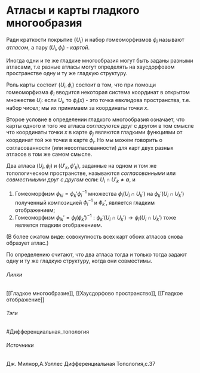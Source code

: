 # Атласы и карты гладкого многообразия
Ради краткости покрытие $\{U_{i}\}$ и набор гомеоморфизмов $\phi_{i}$ называют *атласом*, а пару $(U_{i},\phi_{i})$ - *картой*.

Иногда одни и те же гладкие многообразия могут быть заданы разными атласами, т.е разные атласы могут определять на хаусдорфовом пространстве одну и ту же гладкую структуру.

Роль карты состоит $(U_{i},\phi_{i})$ состоит в том, что при помощи гомеоморфизма $\phi_{i}$ вводится некоторая система координат в открытом множестве $U_{i}$: если $U_{i}$, то $\phi_{i}(x)$ - это точка евклидова пространства, т.е. набор чисел; мы их принимаем за координаты точки $x$.

Второе условие в определении гладкого многообразия означает, что карты одного и того же атласа *согласуются* друг с другом в том смысле что координаты точки $x$ в карте $\phi_{j}$ являются гладкими функциями от координат той же точки в карте $\phi_{i}$. Но мы можем говорить о согласованности (или несогласованности) для карт двух разных атласов в том же самом смысле.

Два атласа $(U_{i},\phi_{i})$ и $(U'_{k},\phi'_{k})$, заданные на одном и том же топологическом пространстве, называются *согласованными* или *совместимыми друг с другом* если: $U_{i}\cap U'_{k}\ne\emptyset$, и
1. Гомеоморфизм $\phi_{ki}=\phi_{k}'\phi_{i}^{-1}$ множества $\phi_{i}(U_{i}\cap U_{k}')$ на $\phi_{k}'(U_{i}\cap U_{k}')$ полученный композицией $\phi_{i}^{-1}$ и $\phi_{k}'$, является гладким отображением; 
2. Гомеоморфизм $\phi_{ik}'=\phi_{i}(\phi_{k}')^{-1}:\phi_{k}'(U_{i}\cap U_{k}')\rightarrow\phi_{i}(U_{i}\cap U_{k}')$ тоже является гладким отображением.

(В более сжатом виде: совокупность всех карт обоих атласов снова образует атлас.)

По определению считают, что два атласа тогда и только тогда задают одну и ту же гладкую структуру, когда они совместимы.
###### Линки
 [[Гладкое многообразие]],
 [[Хаусдорфово пространство]],
 [[Гладкое отображение]]
 
###### Тэги
 #Дифференциальная_топология 
###### Источники
 Дж. Милнор,А.Уоллес Дифференциальная Топология,с.37
